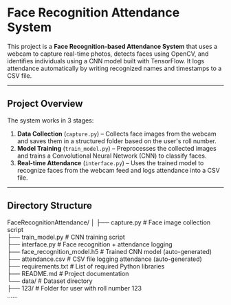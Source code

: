 #  Face Recognition Attendance System

This project is a **Face Recognition-based Attendance System** that uses a webcam to capture real-time photos, detects faces using OpenCV, and identifies individuals using a CNN model built with TensorFlow. It logs attendance automatically by writing recognized names and timestamps to a CSV file.

---

##  Project Overview

The system works in 3 stages:

1. **Data Collection** (`capture.py`) – Collects face images from the webcam and saves them in a structured folder based on the user's roll number.
2. **Model Training** (`train_model.py`) – Preprocesses the collected images and trains a Convolutional Neural Network (CNN) to classify faces.
3. **Real-time Attendance** (`interface.py`) – Uses the trained model to recognize faces from the webcam feed and logs attendance into a CSV file.

---

##  Directory Structure

FaceRecognitionAttendance/
│
├── capture.py # Face image collection script<br>
├── train_model.py # CNN training script<br>
├── interface.py # Face recognition + attendance logging<br>
├── face_recognition_model.h5 # Trained CNN model (auto-generated)<br>
├── attendance.csv # CSV file logging attendance (auto-generated)<br>
├── requirements.txt # List of required Python libraries<br>
├── README.md # Project documentation<br>
└── data/ # Dataset directory<br>
├── 123/ # Folder for user with roll number 123<br>
......
